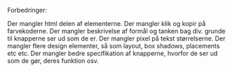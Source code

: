 Forbedringer:

Der mangler html delen af elementerne. 
Der mangler klik og kopir på farvekoderne.
Der mangler beskrivelse af formål og tanken bag div. grunde til knapperne ser ud som de er.
Der mangler pixel på tekst størrelserne.
Der mangler flere design elementer, så som layout, box shadows, placements etc etc.
Der mangler bedre specifikation af knapperne, hvorfor de ser ud som de gør, deres funktion osv.